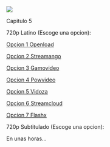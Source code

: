 <img src="https://image.tmdb.org/t/p/w780/10PrhMvQnTyZSPJ5j2ftBpvtmx1.jpg">

Capitulo 5

720p Latino (Escoge una opcion):

<a href="https://openload.co/f/gjOGFOvYvYQ/">Opcion 1 Openload</a>

<a href="https://streamango.com/f/dtfdefqlmeoeqmol/">Opcion 2 Streamango</a>

<a href="http://gamovideo.com/wvs9lwka9llw">Opcion 3 Gamovideo</a>

<a href="http://powvideo.net/q9d34zq6uvas">Opcion 4 Powvideo</a>

<a href="https://vidoza.net/zbzq35ivyles.html">Opcion 5 Vidoza</a>

<a href="http://streamcloud.eu/4edgaal1j29t">Opcion 6 Streamcloud</a>

<a href="https://www.flashx.tv/otjcdzcr4zbo.html">Opcion 7 Flashx</a>

720p Subtitulado (Escoge una opcion):

En unas horas...
